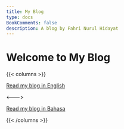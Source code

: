 ```yaml
---
title: My Blog
type: docs
BookComments: false
description: A blog by Fahri Nurul Hidayat
---
```


# Welcome to My Blog

{{< columns >}}

<a href="/posts" class="book-btn">Read my blog in English</a>

<--->

<a href="/id/posts" class="book-btn">Read my blog in Bahasa</a>

{{< /columns >}}
